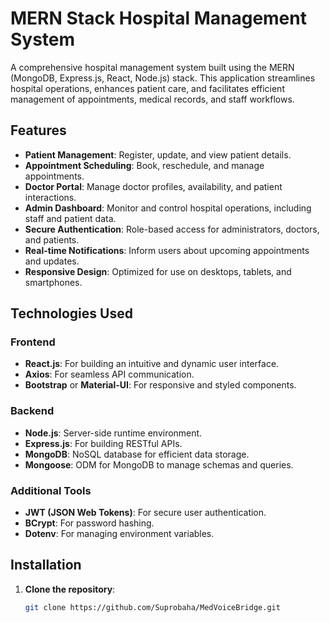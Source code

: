 # MERN Stack Hospital Management System

A comprehensive hospital management system built using the MERN (MongoDB, Express.js, React, Node.js) stack. This application streamlines hospital operations, enhances patient care, and facilitates efficient management of appointments, medical records, and staff workflows.

## Features

- **Patient Management**: Register, update, and view patient details.
- **Appointment Scheduling**: Book, reschedule, and manage appointments.
- **Doctor Portal**: Manage doctor profiles, availability, and patient interactions.
- **Admin Dashboard**: Monitor and control hospital operations, including staff and patient data.
- **Secure Authentication**: Role-based access for administrators, doctors, and patients.
- **Real-time Notifications**: Inform users about upcoming appointments and updates.
- **Responsive Design**: Optimized for use on desktops, tablets, and smartphones.

## Technologies Used

### Frontend
- **React.js**: For building an intuitive and dynamic user interface.
- **Axios**: For seamless API communication.
- **Bootstrap** or **Material-UI**: For responsive and styled components.

### Backend
- **Node.js**: Server-side runtime environment.
- **Express.js**: For building RESTful APIs.
- **MongoDB**: NoSQL database for efficient data storage.
- **Mongoose**: ODM for MongoDB to manage schemas and queries.

### Additional Tools
- **JWT (JSON Web Tokens)**: For secure user authentication.
- **BCrypt**: For password hashing.
- **Dotenv**: For managing environment variables.

## Installation

1. **Clone the repository**:
   ```bash
   git clone https://github.com/Suprobaha/MedVoiceBridge.git
